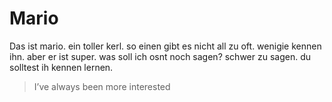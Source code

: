 # Mario

Das ist mario. ein toller kerl. so einen gibt es nicht all zu oft. wenigie kennen ihn. aber er ist super.
was soll ich osnt noch sagen? schwer zu sagen. du solltest ih kennen lernen.

> I’ve always been more interested